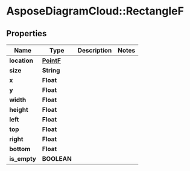 # AsposeDiagramCloud::RectangleF

## Properties
Name | Type | Description | Notes
------------ | ------------- | ------------- | -------------
**location** | [**PointF**](PointF.md) |  | 
**size** | **String** |  | 
**x** | **Float** |  | 
**y** | **Float** |  | 
**width** | **Float** |  | 
**height** | **Float** |  | 
**left** | **Float** |  | 
**top** | **Float** |  | 
**right** | **Float** |  | 
**bottom** | **Float** |  | 
**is_empty** | **BOOLEAN** |  | 


